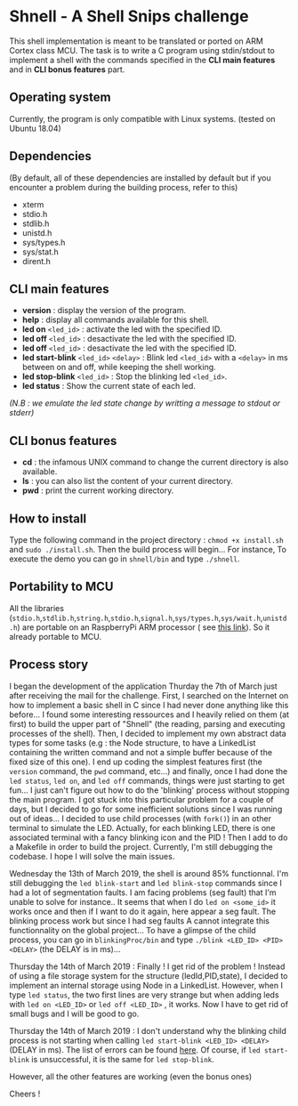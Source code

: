 # Shnell - A Shell Snips challenge

This shell implementation is meant to be translated or ported on ARM Cortex class MCU. The task is to write a C program using stdin/stdout to implement a shell with the commands specified in the __CLI main features__ and in __CLI bonus features__ part.

## Operating system

Currently, the program is only compatible with Linux systems. (tested on Ubuntu 18.04)

## Dependencies

(By default, all of these dependencies are installed by default but if you encounter a problem during the building process, refer to this)

 * xterm
 * stdio.h
 * stdlib.h
 * unistd.h
 * sys/types.h
 * sys/stat.h
 * dirent.h

## CLI main features

* __version__ : display the version of the program.
* __help__ : display all commands available for this shell.
* __led on__ `<led_id>` : activate the led with the specified ID.
* __led off__ `<led_id>` : desactivate the led with the specified ID.
* __led off__ `<led_id>` : desactivate the led with the specified ID.
* __led start-blink__ `<led_id>` `<delay>` :  Blink led `<led_id>` with a `<delay>` in ms between on and off, while keeping the shell working.
* __led stop-blink__ `<led_id>` :  Stop the blinking led `<led_id>`.
* __led status__ :  Show the current state of each led.

*(N.B : we emulate the led state change by writting a message to stdout or stderr)*

## CLI bonus features

* __cd__ : the infamous UNIX command to change the current directory is also available.
* __ls__ : you can also list the content of your current directory.
* __pwd__ : print the current working directory.

## How to install

Type the following command in the project directory :
`chmod +x install.sh` and `sudo ./install.sh`. Then the build process will begin...
For instance, To execute the demo you can go in `shnell/bin` and type `./shnell`. 

## Portability to MCU

All the libraries (`stdio.h`,`stdlib.h`,`string.h`,`stdio.h`,`signal.h`,`sys/types.h`,`sys/wait.h`,`unistd.h`) are portable on an RaspberryPi ARM processor ( see [this link](https://packages.debian.org/fr/sid/armhf/libc6-dev/filelist)). 
So it already portable to MCU.

## Process story

I began the development of the application Thurday the 7th of March just after receiving the mail for the challenge.
First, I searched on the Internet on how to implement a basic shell in C since I had never done anything like this before...
I found some interesting ressources and I heavily relied on them (at first) to build the upper part of "Shnell" (the reading, parsing and executing processes of the shell).
Then, I decided to implement my own abstract data types for some tasks (e.g : the Node structure, to have a LinkedList containing the written command and not a simple buffer
because of the fixed size of this one). I end up coding the simplest features first (the `version` command, the `pwd` command, etc...) and finally, once I had done the `led status`, `led on`, and `led off` commands, things were just starting to get fun...
I just can't figure out how to do the 'blinking' process without stopping the main program. I got stuck into this particular problem for a couple of days, but I decided to go for some inefficient solutions since I was running out of ideas...
I decided to use child processes (with `fork()`) in an other terminal to simulate the LED. Actually, for each blinking LED, there is one associated terminal with a fancy blinking icon and the PID ! Then I add to do a Makefile in order to build the project. Currently, I'm still debugging the codebase. I hope I will solve the main issues.

Wednesday the 13th of March 2019, the shell is around 85% functionnal. I'm still debugging the `led blink-start` and `led blink-stop` commands since I had a lot of segmentation faults.
I am facing problems (seg fault) that I'm unable to solve for instance.. It seems that when I do `led on <some_id>` it works once and then if I want to do it again, here appear a seg fault.
The blinking process work but since I had seg faults A cannot integrate this functionnality on the global project...
To have a glimpse of the child process, you can go in `blinkingProc/bin` and type `./blink <LED_ID> <PID> <DELAY>` (the DELAY is in ms)... 

Thursday the 14th of March 2019 : Finally ! I get rid of the problem ! Instead of using a file storage system for the structure (ledId,PID,state), I decided to implement an internal storage using Node in a LinkedList. However, when I type `led status`, the two first lines are very strange but when adding leds with `led on <LED_ID>` or `led off <LED_ID>` , it works. Now I have to get rid of small bugs and I will be good to go.

Thursday the 14th of March 2019 : I don't understand why the blinking child process is not starting when calling `led start-blink <LED_ID> <DELAY>` (DELAY in ms).
The list of errors can be found [here](man7.org/linux/man-pages/man2/fork2.html). Of course, if `led start-blink` is unsuccessful, it is the same for `led stop-blink`.

However, all the other features are working (even the bonus ones)

Cheers !
